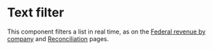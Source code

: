 # Text filter

This component filters a list in real time, as on the [Federal revenue by company](/how-it-works/federal-revenue-by-company/2016/) and [Reconciliation](/how-it-works/reconciliation/2016/) pages.
